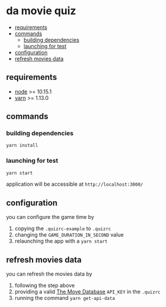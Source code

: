 # da movie quiz

<!-- START doctoc generated TOC please keep comment here to allow auto update -->
<!-- DON'T EDIT THIS SECTION, INSTEAD RE-RUN doctoc TO UPDATE -->

- [requirements](#requirements)
- [commands](#commands)
  - [building dependencies](#building-dependencies)
  - [launching for test](#launching-for-test)
- [configuration](#configuration)
- [refresh movies data](#refresh-movies-data)

<!-- END doctoc generated TOC please keep comment here to allow auto update -->

## requirements

- [node](http://nodejs.org/download/) >= 10.15.1
- [yarn](https://yarnpkg.com/lang/en/) >= 1.13.0

## commands

### building dependencies

```sh
yarn install
```

### launching for test

```sh
yarn start
```

application will be accessible at `http://localhost:3000/`

## configuration

you can configure the game time by

1. copying the `.quizrc-example` to `.quizrc`
2. changing the `GAME_DURATION_IN_SECOND` value
3. relaunching the app with a `yarn start`

## refresh movies data

you can refresh the movies data by

1. following the step above
2. providing a valid [The Move Database](https://developers.themoviedb.org/3/getting-started/introduction) `API_KEY` in the `.quizrc`
3. running the command `yarn get-api-data`
